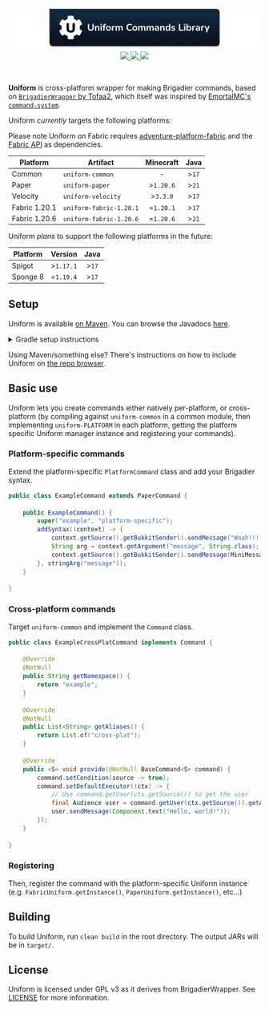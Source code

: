 <!--suppress ALL -->
<p align="center">
    <img src="images/banner.png" alt="Claim Operations Library" />
    <a href="https://github.com/WiIIiam278/Uniform/actions/workflows/ci.yml">
        <img src="https://img.shields.io/github/actions/workflow/status/WiIIiam278/Uniform/ci.yml?branch=master&logo=github"/>
    </a> 
    <a href="https://repo.william278.net/#/releases/net/william278/uniform/">
        <img src="https://repo.william278.net/api/badge/latest/releases/net/william278/uniform/uniform-common?color=00fb9a&name=Maven&prefix=v"/>
    </a> 
    <a href="https://discord.gg/tVYhJfyDWG">
        <img src="https://img.shields.io/discord/818135932103557162.svg?label=&logo=discord&logoColor=fff&color=7389D8&labelColor=6A7EC2" />
    </a> 
</p>
<br/>

**Uniform** is cross-platform wrapper for making Brigadier commands, based on [`BrigadierWrapper` by Tofaa2](https://github.com/Tofaa2/BrigadierWrapper/), which itself was inspired by [EmortalMC's `command-system`](https://github.com/emortalmc/command-system).

Uniform _currently_ targets the following platforms:

Please note Uniform on Fabric requires [adventure-platform-fabric](https://docs.advntr.dev/platform/fabric.html) and the [Fabric API](https://fabricmc.net/) as dependencies.

| Platform      | Artifact                | Minecraft  | Java  |
|---------------|-------------------------|:----------:|:-----:|
| Common        | `uniform-common`        |     -      | >`17` |
| Paper         | `uniform-paper`         | \>`1.20.6` | >`21` |
| Velocity      | `uniform-velocity`      | \>`3.3.0`  | >`17` |
| Fabric 1.20.1 | `uniform-fabric-1.20.1` | =`1.20.1`  | >`17` |
| Fabric 1.20.6 | `uniform-fabric-1.20.6` | =`1.20.6`  | >`21` |

Uniform _plans_ to support the following platforms in the future:

| Platform | Version    | Java  |
|----------|------------|:-----:|
| Spigot   | \>`1.17.1` | >`17` |
| Sponge 8 | =`1.19.4`  | >`17` |


## Setup
Uniform is available [on Maven](https://repo.william278.net/#/releases/net/william278/uniform/). You can browse the Javadocs [here](https://repo.william278.net/javadoc/releases/net/william278/uniform/latest).

<details>
<summary>Gradle setup instructions</summary> 

First, add the Maven repository to your `build.gradle` file:
```groovy
repositories {
    maven { url "https://repo.william278.net/releases" }
}
```

Then, add the dependency itself. Replace `VERSION` with the latest release version. (e.g., `1.0`) and `PLATFORM` with the platform you are targeting (e.g., `paper`). If you want to target pre-release "snapshot" versions (not recommended), you should use the `/snapshots` repository instead.

```groovy
dependencies {
    implementation "net.william278.uniform:uniform-PLATFORM:VERSION"
}
```
</details>

Using Maven/something else? There's instructions on how to include Uniform on [the repo browser](https://repo.william278.net/#/releases/net/william278/uniform).

## Basic use
Uniform lets you create commands either natively per-platform, or cross-platform (by compiling against `uniform-common` in a common module, then implementing `uniform-PLATFORM` in each platform, getting the platform specific Uniform manager instance and registering your commands).

### Platform-specific commands
Extend the platform-specific `PlatformCommand` class and add your Brigadier syntax.

```java
public class ExampleCommand extends PaperCommand {

    public ExampleCommand() {
        super("example", "platform-specific");
        addSyntax((context) -> {
            context.getSource().getBukkitSender().sendMessage("Woah!!!!");
            String arg = context.getArgument("message", String.class);
            context.getSource().getBukkitSender().sendMessage(MiniMessage.miniMessage().deserialize(arg));
        }, stringArg("message"));
    }

}
```

### Cross-platform commands
Target `uniform-common` and implement the `Command` class.

```java
public class ExampleCrossPlatCommand implements Command {

    @Override
    @NotNull
    public String getNamespace() {
        return "example";
    }

    @Override
    @NotNull
    public List<String> getAliases() {
        return List.of("cross-plat");
    }

    @Override
    public <S> void provide(@NotNull BaseCommand<S> command) {
        command.setCondition(source -> true);
        command.setDefaultExecutor((ctx) -> {
            // Use command.getUser(ctx.getSource()) to get the user
            final Audience user = command.getUser(ctx.getSource()).getAudience();
            user.sendMessage(Component.text("Hello, world!"));
        });
    }

}
```

### Registering
Then, register the command with the platform-specific Uniform instance (e.g. `FabricUniform.getInstance()`, `PaperUniform.getInstance()`, etc...)

## Building
To build Uniform, run `clean build` in the root directory. The output JARs will be in `target/`.

## License
Uniform is licensed under GPL v3 as it derives from BrigadierWrapper. See [LICENSE](https://github.com/WiIIiam278/Uniform/raw/master/LICENSE) for more information.